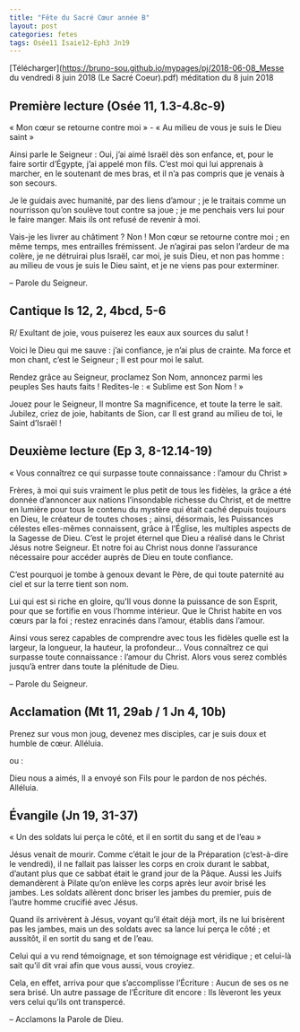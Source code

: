 ```yaml
---
title: "Fête du Sacré Cœur année B"
layout: post
categories: fetes
tags: Osée11 Isaie12-Eph3 Jn19 
---
```


[Télécharger](https://bruno-sou.github.io/mypages/pj/2018-06-08_Messe du vendredi 8 juin 2018 (Le Sacré Coeur).pdf) méditation du 8 juin 2018

## Première lecture (Osée 11, 1.3-4.8c-9)
« Mon cœur se retourne contre moi » - « Au milieu de vous je suis le Dieu saint »

Ainsi parle le Seigneur :
Oui, j’ai aimé Israël dès son enfance, et, pour le faire sortir d’Égypte, j’ai appelé mon fils.
C’est moi qui lui apprenais à marcher, en le soutenant de mes bras,
et il n’a pas compris que je venais à son secours.

Je le guidais avec humanité, par des liens d’amour ;
je le traitais comme un nourrisson qu’on soulève tout contre sa joue ;
je me penchais vers lui pour le faire manger.
Mais ils ont refusé de revenir à moi. 

Vais-je les livrer au châtiment ?
Non ! Mon cœur se retourne contre moi ; en même temps, mes entrailles frémissent.
Je n’agirai pas selon l’ardeur de ma colère, je ne détruirai plus Israël,
car moi, je suis Dieu, et non pas homme :
au milieu de vous je suis le Dieu saint, et je ne viens pas pour exterminer.

– Parole du Seigneur.

## Cantique Is 12, 2, 4bcd, 5-6
R/ Exultant de joie, vous puiserez les eaux aux sources du salut !

Voici le Dieu qui me sauve :
j’ai confiance, je n’ai plus de crainte.
Ma force et mon chant, c’est le Seigneur ;
Il est pour moi le salut.

Rendez grâce au Seigneur,
proclamez Son Nom,
annoncez parmi les peuples Ses hauts faits !
Redites-le : « Sublime est Son Nom ! »

Jouez pour le Seigneur, Il montre Sa magnificence,
et toute la terre le sait.
Jubilez, criez de joie, habitants de Sion,
car Il est grand au milieu de toi, le Saint d’Israël !

## Deuxième lecture (Ep 3, 8-12.14-19)
« Vous connaîtrez ce qui surpasse toute connaissance : l’amour du Christ »

Frères, à moi qui suis vraiment le plus petit de tous les fidèles,
la grâce a été donnée d’annoncer aux nations l’insondable richesse du Christ,
et de mettre en lumière pour tous le contenu du mystère 
qui était caché depuis toujours en Dieu, le créateur de toutes choses ;
ainsi, désormais, les Puissances célestes elles-mêmes connaissent, grâce à l’Église,
les multiples aspects de la Sagesse de Dieu.
C’est le projet éternel que Dieu a réalisé dans le Christ Jésus notre Seigneur.
Et notre foi au Christ nous donne l’assurance nécessaire pour accéder auprès de Dieu en toute confiance.

C’est pourquoi je tombe à genoux devant le Père,
de qui toute paternité au ciel et sur la terre tient son nom.

Lui qui est si riche en gloire, qu’Il vous donne la puissance de son Esprit, 
pour que se fortifie en vous l’homme intérieur.
Que le Christ habite en vos cœurs par la foi ; restez enracinés dans l’amour, établis dans l’amour.

Ainsi vous serez capables de comprendre avec tous les fidèles
quelle est la largeur, la longueur, la hauteur, la profondeur…
Vous connaîtrez ce qui surpasse toute connaissance : l’amour du Christ.
Alors vous serez comblés jusqu’à entrer dans toute la plénitude de Dieu.

– Parole du Seigneur.

## Acclamation (Mt 11, 29ab / 1 Jn 4, 10b)

Prenez sur vous mon joug, devenez mes disciples,
car je suis doux et humble de cœur.
Alléluia.

ou : 

Dieu nous a aimés, 
Il a envoyé son Fils pour le pardon de nos péchés.
Alléluia.

## Évangile (Jn 19, 31-37)
« Un des soldats lui perça le côté, et il en sortit du sang et de l’eau »

Jésus venait de mourir.
Comme c’était le jour de la Préparation (c’est-à-dire le vendredi),
il ne fallait pas laisser les corps en croix durant le sabbat,
d’autant plus que ce sabbat était le grand jour de la Pâque.
Aussi les Juifs demandèrent à Pilate qu’on enlève les corps après leur avoir brisé les jambes.
Les soldats allèrent donc briser les jambes du premier, puis de l’autre homme crucifié avec Jésus.

Quand ils arrivèrent à Jésus, voyant qu’il était déjà mort, ils ne lui brisèrent pas les jambes,
mais un des soldats avec sa lance lui perça le côté ; et aussitôt, il en sortit du sang et de l’eau.

Celui qui a vu rend témoignage, et son témoignage est véridique ;
et celui-là sait qu’il dit vrai afin que vous aussi, vous croyiez.

Cela, en effet, arriva pour que s’accomplisse l’Écriture :
Aucun de ses os ne sera brisé.
Un autre passage de l’Écriture dit encore :
Ils lèveront les yeux vers celui qu’ils ont transpercé.

– Acclamons la Parole de Dieu.
